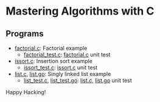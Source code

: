 # Mastering Algorithms with C

## Programs

- [factorial.c]: Factorial example
  - [factorial_test.c]: [factorial.c] unit test
- [issort.c]: Insertion sort example
  - [issort_test.c]: [issort.c] unit test
- [list.c], [list.go]: Singly linked list example
  - [list_test.c], [list_test.go]: [list.c], [list.go] unit test

Happy Hacking!

[factorial.c]: factorial.c
[factorial_test.c]: factorial_test.c
[issort.c]: issort.c
[issort_test.c]: issort_test.c
[list.c]: list.c
[list.go]: list.go
[list_test.c]: list_test.c
[list_test.go]: list_test.go
